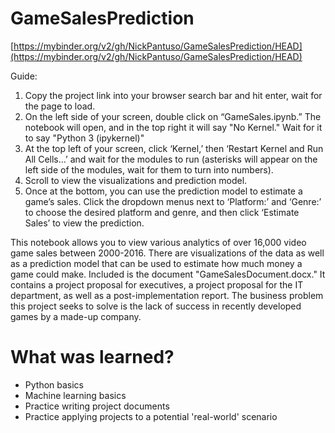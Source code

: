 # GameSalesPrediction

[https://mybinder.org/v2/gh/NickPantuso/GameSalesPrediction/HEAD](https://mybinder.org/v2/gh/NickPantuso/GameSalesPrediction/HEAD)

Guide:
1.	Copy the project link into your browser search bar and hit enter, wait for the page to load.
2.	On the left side of your screen, double click on “GameSales.ipynb.” The notebook will open, and in the top right it will say "No Kernel." Wait for it to say "Python 3 (ipykernel)"
3.	At the top left of your screen, click ‘Kernel,’ then ‘Restart Kernel and Run All Cells…’ and wait for the modules to run (asterisks will appear on the left side of the modules, wait for them to turn into numbers).
4.	Scroll to view the visualizations and prediction model.
5.	Once at the bottom, you can use the prediction model to estimate a game’s sales. Click the dropdown menus next to ‘Platform:’ and ‘Genre:’ to choose the desired platform and genre, and then click ‘Estimate Sales’ to view the prediction.

This notebook allows you to view various analytics of over 16,000 video game sales between 2000-2016. There are visualizations of the data as well as a prediction model
that can be used to estimate how much money a game could make.
Included is the document "GameSalesDocument.docx." It contains a project proposal for executives, a project proposal for the IT department, as well as a post-implementation report.
The business problem this project seeks to solve is the lack of success in recently developed games by a made-up company.

# What was learned?

* Python basics
* Machine learning basics
* Practice writing project documents
* Practice applying projects to a potential 'real-world' scenario
